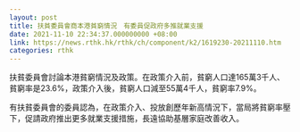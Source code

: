 ```yaml
---
layout: post
title: 扶貧委員會商本港貧窮情況　有委員促政府多推就業支援
date: 2021-11-10 22:34:37.000000000 +08:00
link: https://news.rthk.hk/rthk/ch/component/k2/1619230-20211110.htm
categories: rthk
---
```


扶貧委員會討論本港貧窮情況及政策。在政策介入前，貧窮人口達165萬3千人、貧窮率是23.6%，政策介入後，貧窮人口減至55萬4千人，貧窮率7.9%。

有扶貧委員會的委員認為，在政策介入、投放創歷年新高情況下，當局將貧窮率壓下，促請政府推出更多就業支援措施，長遠協助基層家庭改善收入。
